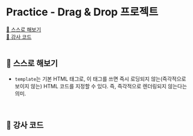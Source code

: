 # Practice - Drag & Drop 프로젝트

[📌 스스로 해보기](#-스스로-해보기)<br>
[📌 강사 코드](#-강사-코드)<br>
<br>

## 📌 스스로 해보기

- `template`는 기본 HTML 태그로, 이 태그를 쓰면 즉시 로딩되지 않는(즉각적으로 보이지 않는) HTML 코드를 지정할 수 있다. 즉, 즉각적으로 렌더링되지 않는다는 의미.

  <br>

## 📌 강사 코드
